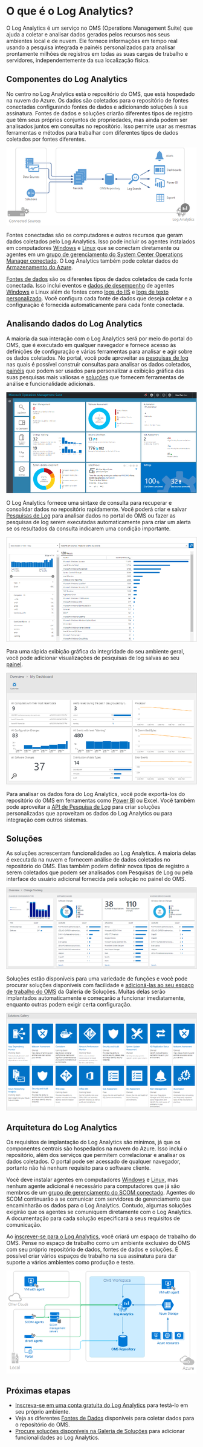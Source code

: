 <properties
   pageTitle="O que é o Log Analytics? | Microsoft Azure"
   description="O Log Analytics é um serviço no OMS (Operations Management Suite) que ajuda a coletar e analisar operacionais dados gerados pelos recursos nos seus ambientes local e de nuvem. Este artigo fornece uma visão geral dos diferentes componentes do Log Analytics e links para conteúdo detalhado."
   services="log-analytics"
   documentationCenter=""
   authors="bwren"
   manager="jwhit"
   editor="tysonn" />
<tags
   ms.service="log-analytics"
   ms.devlang="na"
   ms.topic="hero-article"
   ms.tgt_pltfrm="na"
   ms.workload="infrastructure-services"
   ms.date="05/13/2016"
   ms.author="bwren" />

# O que é o Log Analytics?
O Log Analytics é um serviço no OMS (Operations Management Suite) que ajuda a coletar e analisar dados gerados pelos recursos nos seus ambientes local e de nuvem. Ele fornece informações em tempo real usando a pesquisa integrada e painéis personalizados para analisar prontamente milhões de registros em todas as suas cargas de trabalho e servidores, independentemente da sua localização física.


## Componentes do Log Analytics
No centro no Log Analytics está o repositório do OMS, que está hospedado na nuvem do Azure. Os dados são coletados para o repositório de fontes conectadas configurando fontes de dados e adicionando soluções à sua assinatura. Fontes de dados e soluções criarão diferentes tipos de registro que têm seus próprios conjuntos de propriedades, mas ainda podem ser analisados juntos em consultas no repositório. Isso permite usar as mesmas ferramentas e métodos para trabalhar com diferentes tipos de dados coletados por fontes diferentes.


![Repositório do OMS](media/log-analytics-overview/overview.png)


Fontes conectadas são os computadores e outros recursos que geram dados coletados pelo Log Analytics. Isso pode incluir os agentes instalados em computadores [Windows](log-analytics-windows-agents.md) e [Linux](log-analytics-linux-agents.md) que se conectam diretamente ou agentes em um [grupo de gerenciamento do System Center Operations Manager conectado](log-analytics-om-agents.md). O Log Analytics também pode coletar dados do [Armazenamento do Azure](log-analytics-azure-storage.md).

[Fontes de dados](log-analytics-data-sources.md) são os diferentes tipos de dados coletados de cada fonte conectada. Isso inclui eventos e [dados de desempenho](log-analytics-data-sources-performance-counters.md) de agentes [Windows](log-analytics-data-sources-windows-events.md) e Linux além de fontes como [logs do IIS](log-analytics-data-sources-iis-logs.md) e [logs de texto personalizado](log-analytics-data-sources-custom-logs.md). Você configura cada fonte de dados que deseja coletar e a configuração é fornecida automaticamente para cada fonte conectada.


## Analisando dados do Log Analytics
A maioria da sua interação com o Log Analytics será por meio do portal do OMS, que é executado em qualquer navegador e fornece acesso às definições de configuração e várias ferramentas para analisar e agir sobre os dados coletados. No portal, você pode aproveitar as [pesquisas de log](log-analytics-log-searches.md) nas quais é possível construir consultas para analisar os dados coletados, [painéis](log-analytics-dashboards.md) que podem ser usados para personalizar a exibição gráfica das suas pesquisas mais valiosas e [soluções](log-analytics-add-solutions.md) que fornecem ferramentas de análise e funcionalidade adicionais.

![Portal do OMS](media/log-analytics-overview/portal.png)


O Log Analytics fornece uma sintaxe de consulta para recuperar e consolidar dados no repositório rapidamente. Você poderá criar e salvar [Pesquisas de Log](log-analytics-log-searches.md) para analisar dados no portal do OMS ou fazer as pesquisas de log serem executadas automaticamente para criar um alerta se os resultados da consulta indicarem uma condição importante.

![Pesquisa de log](media/log-analytics-overview/log-search.png)

Para uma rápida exibição gráfica da integridade do seu ambiente geral, você pode adicionar visualizações de pesquisas de log salvas ao seu [painel](log-analytics-dashboards.md).

![Painel](media/log-analytics-overview/dashboard.png)

Para analisar os dados fora do Log Analytics, você pode exportá-los do repositório do OMS em ferramentas como [Power BI](log-analytics-powerbi.md) ou Excel. Você também pode aproveitar a [API de Pesquisa de Log](log-analytics-log-search-api.md) para criar soluções personalizadas que aproveitam os dados do Log Analytics ou para integração com outros sistemas.

## Soluções
As soluções acrescentam funcionalidades ao Log Analytics. A maioria delas é executada na nuvem e fornecem análise de dados coletados no repositório do OMS. Elas também podem definir novos tipos de registro a serem coletados que podem ser analisados com Pesquisas de Log ou pela interface do usuário adicional fornecida pela solução no painel do OMS.

![Solução de Controle de Alterações](media/log-analytics-overview/change-tracking.png)


Soluções estão disponíveis para uma variedade de funções e você pode procurar soluções disponíveis com facilidade e [adicioná-las ao seu espaço de trabalho do OMS](log-analytics-add-solutions.md) da Galeria de Soluções. Muitas delas serão implantados automaticamente e começarão a funcionar imediatamente, enquanto outras podem exigir certa configuração.

![Galeria de Soluções](media/log-analytics-overview/solution-gallery.png)

## Arquitetura do Log Analytics
Os requisitos de implantação do Log Analytics são mínimos, já que os componentes centrais são hospedados na nuvem do Azure. Isso inclui o repositório, além dos serviços que permitem correlacionar e analisar os dados coletados. O portal pode ser acessado de qualquer navegador, portanto não há nenhum requisito para o software cliente.

Você deve instalar agentes em computadores [Windows](log-analytics-windows-agents.md) e [Linux](log-analytics-linux-agents.md), mas nenhum agente adicional é necessário para computadores que já são membros de um [grupo de gerenciamento do SCOM conectado](log-analytics-om-agents.md). Agentes do SCOM continuarão a se comunicar com servidores de gerenciamento que encaminharão os dados para o Log Analytics. Contudo, algumas soluções exigirão que os agentes se comuniquem diretamente com o Log Analytics. A documentação para cada solução especificará a seus requisitos de comunicação.

Ao [inscrever-se para o Log Analytics](log-analytics-get-started.md), você criará um espaço de trabalho do OMS. Pense no espaço de trabalho como um ambiente exclusivo do OMS com seu próprio repositório de dados, fontes de dados e soluções. É possível criar vários espaços de trabalho na sua assinatura para dar suporte a vários ambientes como produção e teste.

![Arquitetura do Log Analytics](media/log-analytics-overview/architecture.png)


## Próximas etapas

- [Inscreva-se em uma conta gratuita do Log Analytics](log-analytics-get-started.md) para testá-lo em seu próprio ambiente.
- Veja as diferentes [Fontes de Dados](log-analytics-data-sources.md) disponíveis para coletar dados para o repositório do OMS.
- [Procure soluções disponíveis na Galeria de Soluções](log-analytics-add-solutions.md) para adicionar funcionalidades ao Log Analytics.

<!---HONumber=AcomDC_0525_2016-->